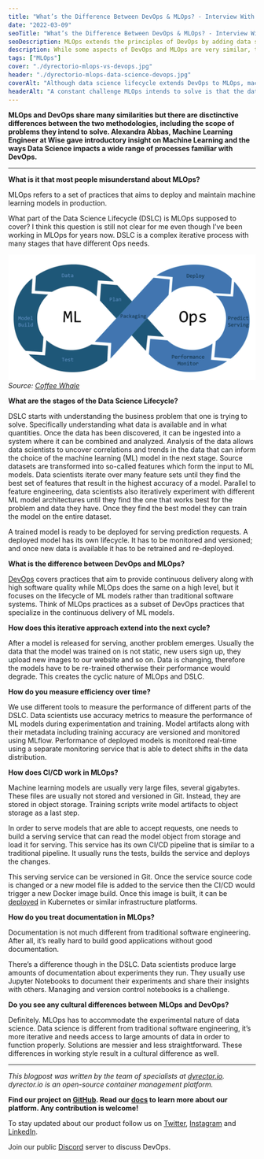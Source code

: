 ```yaml
---
title: "What’s the Difference Between DevOps & MLOps? - Interview With Alexandra Abbas"
date: "2022-03-09"
seoTitle: "What’s the Difference Between DevOps & MLOps? - Interview With Alexandra Abbas | Blog | dyrector.io"
seoDescription: MLOps extends the principles of DevOps by adding data science to the process. Alexandra Abbas of Wise gave her insight on what else is different.
description: While some aspects of DevOps and MLOps are very similar, there are substantial differences between the two methodologies. Alexandra Abbas, Machine Learning Engineer at Wise described the disparities between them ranging from CI/CD to measurement of performance.
tags: ["MLOps"]
cover: "./dyrectorio-mlops-vs-devops.jpg"
header: "./dyrectorio-mlops-data-science-devops.jpg"
coverAlt: "Although data science lifecycle extends DevOps to MLOps, machine learning models are stored differently than regular images."
headerAlt: "A constant challenge MLOps intends to solve is that the data ML models have to handle is always changing. This falls out of the scope of DevOps."
---
```


**MLOps and DevOps share many similarities but there are disctinctive differences between the two methodologies, including the scope of problems they intend to solve. Alexandra Abbas, Machine Learning Engineer at Wise gave introductory insight on Machine Learning and the ways Data Science impacts a wide range of processes familiar with DevOps.**

---

**What is it that most people misunderstand about MLOps?**

MLOps refers to a set of practices that aims to deploy and maintain machine learning models in production.

What part of the Data Science Lifecycle (DSLC) is MLOps supposed to cover? I think this question is still not clear for me even though I’ve been working in MLOps for years now. DSLC is a complex iterative process with many stages that have different Ops needs.

![MLOps includes multiple stages of data science lifecycle. The steps of MLOps are Planning, gathering and cleaning Data, building the Model and testing it. After them comes Packaging, Deployment, Predict Serving and Performance monitor.](./mlops-cycle.png)
_Source: [Coffee Whale](https://coffeewhale.com/what-is-mlops)_

**What are the stages of the Data Science Lifecycle?**

DSLC starts with understanding the business problem that one is trying to solve. Specifically understanding what data is available and in what quantities. Once the data has been discovered, it can be ingested into a system where it can be combined and analyzed. Analysis of the data allows data scientists to uncover correlations and trends in the data that can inform the choice of the machine learning (ML) model in the next stage. Source datasets are transformed into so-called features which form the input to ML models. Data scientists iterate over many feature sets until they find the best set of features that result in the highest accuracy of a model. Parallel to feature engineering, data scientists also iteratively experiment with different ML model architectures until they find the one that works best for the problem and data they have. Once they find the best model they can train the model on the entire dataset.

A trained model is ready to be deployed for serving prediction requests. A deployed model has its own lifecycle. It has to be monitored and versioned; and once new data is available it has to be retrained and re-deployed.

**What is the difference between DevOps and MLOps?**

[DevOps](https://blog.dyrector.io/2022-03-01-devops-as-a-service/) covers practices that aim to provide continuous delivery along with high software quality while MLOps does the same on a high level, but it focuses on the lifecycle of ML models rather than traditional software systems. Think of MLOps practices as a subset of DevOps practices that specialize in the continuous delivery of ML models.

**How does this iterative approach extend into the next cycle?**

After a model is released for serving, another problem emerges.  Usually the data that the model was trained on is not static, new users sign up, they upload new images to our website and so on. Data is changing, therefore the models have to be re-trained otherwise their performance would degrade. This creates the cyclic nature of MLOps and DSLC.

**How do you measure efficiency over time?**

We use different tools to measure the performance of different parts of the DSLC. Data scientists use accuracy metrics to measure the performance of ML models during experimentation and training. Model artifacts along with their metadata including training accuracy are versioned and monitored using MLflow. Performance of deployed models is monitored real-time using a separate monitoring service that is able to detect shifts in the data distribution. 

**How does CI/CD work in MLOps?**

Machine learning models are usually very large files, several gigabytes. These files are usually not stored and versioned in Git. Instead, they are stored in object storage. Training scripts write model artifacts to object storage as a last step.

In order to serve models that are able to accept requests, one needs to build a serving service that can read the model object from storage and load it for serving. This service has its own CI/CD pipeline that is similar to a traditional pipeline. It usually runs the tests, builds the service and deploys the changes.

This serving service can be versioned in Git. Once the service source code is changed or a new model file is added to the service then the CI/CD would trigger a new Docker image build. Once this image is built, it can be [deployed](https://blog.dyrector.io/2022-01-01-software-deployment/) in Kubernetes or similar infrastructure platforms.

**How do you treat documentation in MLOps?**

Documentation is not much different from traditional software engineering. After all, it’s really hard to build good applications without good documentation.

There’s a difference though in the DSLC. Data scientists produce large amounts of documentation about experiments they run. They usually use Jupyter Notebooks to document their experiments and share their insights with others. Managing and version control notebooks is a challenge.

**Do you see any cultural differences between MLOps and DevOps?**

Definitely. MLOps has to accommodate the experimental nature of data science. Data science is different from traditional software engineering, it’s more iterative and needs access to large amounts of data in order to function properly. Solutions are messier and less straightforward. These differences in working style result in a cultural difference as well.

---

_This blogpost was written by the team of specialists at [dyrector.io](https://dyrector.io). dyrector.io is an open-source container management platform._

**Find our project on [GitHub](https://github.com/dyrector-io/dyrectorio/). Read our [docs](https://docs.dyrector.io/) to learn more about our platform. Any contribution is welcome!**

To stay updated about our product follow us on [Twitter](https://twitter.com/dyrectorio), [Instagram](https://www.instagram.com/dyrectorio/) and [LinkedIn](https://www.linkedin.com/company/dyrectorio/).

Join our public [Discord](https://discord.gg/hMyT9cbYFD) server to discuss DevOps.